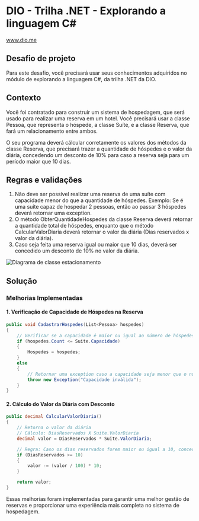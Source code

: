 # DIO - Trilha .NET - Explorando a linguagem C#
www.dio.me

## Desafio de projeto
Para este desafio, você precisará usar seus conhecimentos adquiridos no módulo de explorando a linguagem C#, da trilha .NET da DIO.

## Contexto
Você foi contratado para construir um sistema de hospedagem, que será usado para realizar uma reserva em um hotel. Você precisará usar a classe Pessoa, que representa o hóspede, a classe Suíte, e a classe Reserva, que fará um relacionamento entre ambos.

O seu programa deverá cálcular corretamente os valores dos métodos da classe Reserva, que precisará trazer a quantidade de hóspedes e o valor da diária, concedendo um desconto de 10% para caso a reserva seja para um período maior que 10 dias.

## Regras e validações
1. Não deve ser possível realizar uma reserva de uma suíte com capacidade menor do que a quantidade de hóspedes. Exemplo: Se é uma suíte capaz de hospedar 2 pessoas, então ao passar 3 hóspedes deverá retornar uma exception.
2. O método ObterQuantidadeHospedes da classe Reserva deverá retornar a quantidade total de hóspedes, enquanto que o método CalcularValorDiaria deverá retornar o valor da diária (Dias reservados x valor da diária).
3. Caso seja feita uma reserva igual ou maior que 10 dias, deverá ser concedido um desconto de 10% no valor da diária.


![Diagrama de classe estacionamento](diagrama_classe_hotel.png)

## Solução

### Melhorias Implementadas

#### 1. Verificação de Capacidade de Hóspedes na Reserva

```csharp
public void CadastrarHospedes(List<Pessoa> hospedes)
{
    // Verificar se a capacidade é maior ou igual ao número de hóspedes sendo recebido
    if (hospedes.Count <= Suite.Capacidade)
    {
        Hospedes = hospedes;
    }
    else
    {
        // Retornar uma exception caso a capacidade seja menor que o número de hóspedes recebido
        throw new Exception("Capacidade inválida");
    }
}
```

#### 2. Cálculo do Valor da Diária com Desconto

```csharp
public decimal CalcularValorDiaria()
{
    // Retorna o valor da diária
    // Cálculo: DiasReservados X Suite.ValorDiaria
    decimal valor = DiasReservados * Suite.ValorDiaria;

    // Regra: Caso os dias reservados forem maior ou igual a 10, conceder um desconto de 10%
    if (DiasReservados >= 10)
    {
        valor -= (valor / 100) * 10;
    }

    return valor;
}
```

Essas melhorias foram implementadas para garantir uma melhor gestão de reservas e proporcionar uma experiência mais completa no sistema de hospedagem.
